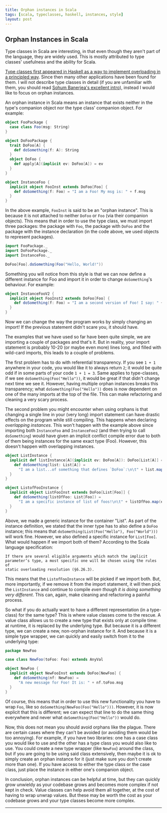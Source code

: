 ```yaml
---
title: Orphan instances in Scala
tags: [scala, typeclasses, haskell, instances, style]
layout: post
---
```


## Orphan Instances in Scala

Type classes in Scala are interesting, in that even
though they aren't part of the language, they are widely used. This is mostly
attributed to type classes' usefulness and the ability for Scala.

[Type classes first appeared in Haskell as a way to implement overloading in a
principled way][1]. Since then many other applications have been found for
them. I will not describe type classes in detail (if you are unfamiliar with
them, you should read [Sohum Banerjea's excellent intro][typeclass-post]),
instead I would like to focus on orphan instances.

An orphan instance in Scala means an instance that exists neither in the type's
companion object nor the type class' companion object. For example:

```scala
object FooPackage {
  case class Foo(msg: String)
}

object DoFooPackage {
  trait DoFoo[A] {
    def doSomething(f: A): String
  }
  object DoFoo {
    def apply[A](implicit ev: DoFoo[A]) = ev
  }
}

object InstanceFoo {
  implicit object FooInst extends DoFoo[Foo] {
    def doSomething(f: Foo) = "I am a Foo! My msg is: " + f.msg
  }
}

```

In the above example, `FooInst` is said to be an "orphan instance". This is
because it is not attached to neither `DoFoo` or `Foo` (via their companion
objects). This means that in order to use the type class, we must import three
packages: the package with `Foo`, the package with `DoFoo` and the package with
the instance declaration (in the code above, we used objects to represent
packages).

```scala
import FooPackage._
import DoFooPackage._
import InstanceFoo._

DoFoo[Foo].doSomething(Foo("Hello, World!"))
```

Something you will notice from this style is that we can now define a different
instance for Foo and import it in order to change `doSomething`'s behaviour.
For example:

```scala
object InstanceFooV2 {
  implicit object FooInst2 extends DoFoo[Foo] {
    def doSomething(f: Foo) = "I am a second version of Foo! I say: " + f.msg
  }
}
```

Now we can change the way the program works by simply changing an import! If
the previous statement didn't scare you, it should have.

The examples that we have used so far have been quite simple, we are importing
a couple of packages and that's it. But in reality, your import statement is
probably 10-20 (or maybe even more) lines long, and filled with wild-card
imports, this leads to a couple of problems.

The first problem has to do with referential transparency. If you see `1 + 1`
anywhere in your code, you would like it to always return `2`; it would be
quite odd if in some parts of your code `1 + 1 = 3`. Same applies to
type-classes, if we see `doSomething(Foo("Hello"))`, it would be great if that
didn't change next time we see it. However, having multiple orphan instances
breaks this transparency; what `doSomething(Foo("Hello"))` does is now
dependent on one of the many imports at the top of the file. This can make
refactoring and cleaning a very scary process.

The second problem you might encounter when using orphans is that changing a
single line in your (very long) import statement can have drastic effects on
the program while still compiling. This happens when declaring *overlapping
instances*. This won't happen with the example above since importing both
`InstanceFoo` and `InstanceFoo2` (and then trying to call `doSomething`) would
have given an implicit conflict compile error due to both of them being instances
for the same exact type (Foo). However, this doesn't happen with overlapping
instances.

```scala
object ListInstance {
  implicit def listInstance[A](implicit ev: DoFoo[A]): DoFoo[List[A]] = new DoFoo[List[A]] {
    def doSomething(list: List[A]) =
      "I am a list...of something that defines `DoFoo`:\n\t" + list.map(e => ev.doSomething(e)).mkString(",")
  }
}

object ListofFooInstance {
  implicit object ListFooInst extends DoFoo[List[Foo]] {
    def doSomething(listOfFoo: List[Foo]) =
      "I am a specific instance of list of foos!\n\t" + listOfFoo.map(e => doSomething(e)).mkString("\n")
  }
}
```

Above, we made a generic instance for the container "List". As part of the
instance definition, we stated that the inner type has to also define a `DoFoo`
instance; this means that `doSomething(List(Foo("Hello"), Foo("World")))` will
work fine. However, we also defined a specific instance for `List[Foo]`. What
would happen if we import both of them? According to the Scala language
specification:

    If there are several eligible arguments which match the implicit
    parameter’s type, a most specific one will be chosen using the rules of
    static overloading resolution (§6.26.3).

This means that the `ListofFooInstance` will be picked if we import both. But,
more importantly, if we remove it from the import statement, it will then pick
the `ListInstance` and continue to compile *even though it is doing something
very different*. This can, again, make cleaning and refactoring a painful
process.

So what if you do actually want to have a different representation (in a
type-class) for the same type? This is where value classes come to the rescue.
A value class allows us to create a new type that exists only at compile time:
at runtime, it is replaced by the underlying type. But because it is a
different type, we can create a new, non-orphan instance for it. And because it
is a simple type wrapper, we can quickly and easily switch from it to the
underlying type:

```scala
package NewFoo

case class NewFoo(toFoo: Foo) extends AnyVal

object NewFoo {
  implicit object NewFooInst extends DoFoo[NewFoo] {
    def doSomething(nf: NewFoo) =
      "A new message for Foo! It is: " + nf.toFoo.msg
  }
}
```

Of course, this means that in order to use this new functionality you have to
wrap `Foo`, like so `doSomething(NewFoo(Foo("Hello")))`. However, it is now
explicit that this is different; we can expect that line to do the same thing
everywhere and never what `doSomething(Foo("Hello"))` would do.

Now, this does not mean you should avoid orphans like the plague. There are
certain cases where they can't be avoided (or avoiding them would be too annoying).
For example, if you have two libraries: one has a case class you would like to
use and the other has a type class you would also like to use. You could create
a new type wrapper (like `NewFoo`) around the class, but if you are going to
be using said class extensively, then maybe it is ok to simply create an orphan
instance for it (just make sure you don't create more than one). If you have
access to either the type class or the case class, just place the instance in
either one's companion object.

In conclusion, orphan instances can be helpful at time, but they can quickly
grow unwieldy as your codebase grows and becomes more complex if not kept in
check. Value classes can help avoid them all together, at the cost of having to
wrap unwrap values. But these may be worth the cost as your codebase grows and
your type classes become more complex.

-------------------------------------------------------------------------------

[1]: http://homepages.inf.ed.ac.uk/jmorri14/d/final.pdf
[typeclass-post]: http://www.cakesolutions.net/teamblogs/demystifying-implicits-and-typeclasses-in-scala
